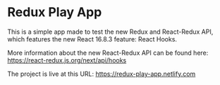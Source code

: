 # Redux Play App

This is a simple app made to test the new Redux and React-Redux API, which features the new React 16.8.3 feature: React Hooks.

More information about the new React-Redux API can be found here: https://react-redux.js.org/next/api/hooks

The project is live at this URL: https://redux-play-app.netlify.com